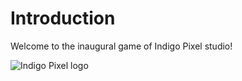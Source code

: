 # Introduction

Welcome to the inaugural game of Indigo Pixel studio!

![Indigo Pixel logo](/Heartbroken/indigo-pixel.jpg)

<link rel="shortcut icon" type="image/x-icon" href="favicon.ico">
